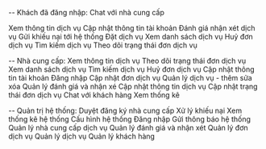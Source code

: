 -- Khách đã đăng nhập:
Chat với nhà cung cấp

Xem thông tin dịch vụ
Cập nhật thông tin tài khoản
Đánh giá nhận xét dịch vụ
Gửi khiếu nại tới hệ thống
Đặt dịch vụ
Xem danh sách dịch vụ
Huỷ đơn dịch vụ
Tìm kiếm dịch vụ
Theo dõi trạng thái đơn dịch vụ

-- Nhà cung cấp:
Xem thông tin dịch vụ
Theo dõi trạng thái đơn dịch vụ
Xem danh sách dịch vụ
Tìm kiếm dịch vụ
Huỷ đơn dịch vụ
Cập nhật thông tin tài khoản
Đăng nhập
Cập nhật đơn dịch vụ
Quản lý dịch vụ - thêm sửa xóa
Quản lý đánh giá và nhận xé
Cập nhật thông tin dịch vụ
Cập nhật trạng thái đơn dịch vụ
Chat với khách hàng
Xem thống kê

-- Quản trị hệ thống:
Duyệt đăng ký nhà cung cấp
Xử lý khiếu nại
Xem thống kê hệ thống
Cấu hình hệ thống
Đăng nhập
Gửi thông báo hệ thống
Quản lý nhà cung cấp dịch vụ
Quản lý đánh giá và nhận xét
Quản lý đơn dịch vụ
Quản lý dịch vụ
Quản lý khách hàng
